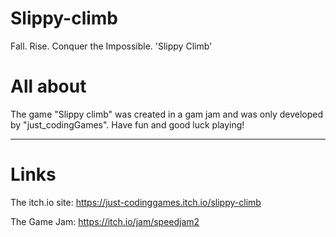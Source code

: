 # Slippy-climb
Fall. Rise. Conquer the Impossible. 'Slippy Climb'


# All about
The game "Slippy climb" was created  in a gam jam and
was only developed by "just_codingGames". Have fun and good luck playing!

_____________________________________________________________
# Links
The itch.io site: https://just-codinggames.itch.io/slippy-climb

The Game Jam: https://itch.io/jam/speedjam2

